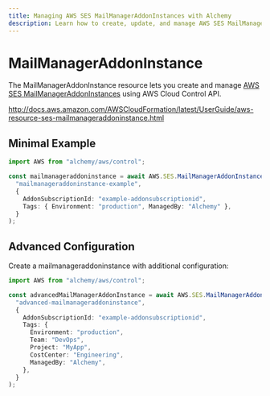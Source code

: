 ```yaml
---
title: Managing AWS SES MailManagerAddonInstances with Alchemy
description: Learn how to create, update, and manage AWS SES MailManagerAddonInstances using Alchemy Cloud Control.
---
```


# MailManagerAddonInstance

The MailManagerAddonInstance resource lets you create and manage [AWS SES MailManagerAddonInstances](https://docs.aws.amazon.com/ses/latest/userguide/) using AWS Cloud Control API.

http://docs.aws.amazon.com/AWSCloudFormation/latest/UserGuide/aws-resource-ses-mailmanageraddoninstance.html

## Minimal Example

```ts
import AWS from "alchemy/aws/control";

const mailmanageraddoninstance = await AWS.SES.MailManagerAddonInstance(
  "mailmanageraddoninstance-example",
  {
    AddonSubscriptionId: "example-addonsubscriptionid",
    Tags: { Environment: "production", ManagedBy: "Alchemy" },
  }
);
```

## Advanced Configuration

Create a mailmanageraddoninstance with additional configuration:

```ts
import AWS from "alchemy/aws/control";

const advancedMailManagerAddonInstance = await AWS.SES.MailManagerAddonInstance(
  "advanced-mailmanageraddoninstance",
  {
    AddonSubscriptionId: "example-addonsubscriptionid",
    Tags: {
      Environment: "production",
      Team: "DevOps",
      Project: "MyApp",
      CostCenter: "Engineering",
      ManagedBy: "Alchemy",
    },
  }
);
```

